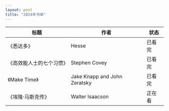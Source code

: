 ```yaml
---
layout: post
title: "2024年书单"
---
```


| 标题                   | 作者                           | 状态   |
| ---                    | ---                            | ---    |
|《悉达多》              | Hesse                          | 已看完 |
|《高效能人士的七个习惯》| Stephen Covey                  | 已看完 |
|《Make Time》           | Jake Knapp and John Zeratsky   | 已看完 |
|《埃隆·马斯克传》       | Walter Isaacson                | 正在看 |
